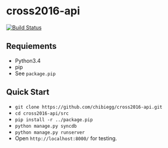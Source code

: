 # cross2016-api

[![Build Status](https://travis-ci.org/chibiegg/cross2016-api.svg)](https://travis-ci.org/chibiegg/cross2016-api)

## Requiements

* Python3.4
* pip
* See `package.pip`

## Quick Start

* `git clone https://github.com/chibiegg/cross2016-api.git`
* `cd cross2016-api/src`
* `pip install -r ../package.pip`
* `python manage.py syncdb`
* `python manage.py runserver`
* Open `http://localhost:8000/` for testing.
